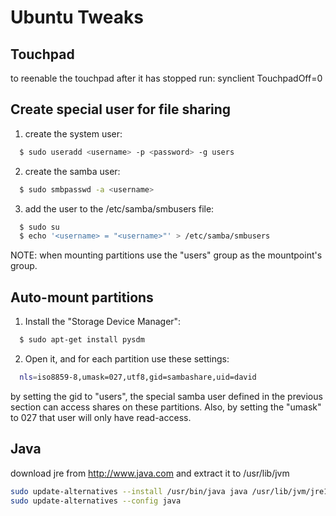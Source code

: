 Ubuntu Tweaks
==============

Touchpad
---------

to reenable the touchpad after it has stopped run:
  synclient TouchpadOff=0

Create special user for file sharing
-------------------------------------

1. create the system user: 

```bash
  $ sudo useradd <username> -p <password> -g users
```

2. create the samba user:

```bash
  $ sudo smbpasswd -a <username>
```

3. add the user to the /etc/samba/smbusers file:

```bash  
  $ sudo su
  $ echo '<username> = "<username>"' > /etc/samba/smbusers
```

NOTE: when mounting partitions use the "users" group as the mountpoint's group.

Auto-mount partitions
-----------------------

1. Install the "Storage Device Manager":

```bash
  $ sudo apt-get install pysdm
```

2. Open it, and for each partition use these settings:

```bash
  nls=iso8859-8,umask=027,utf8,gid=sambashare,uid=david
```

  by setting the gid to "users", the special samba user defined in the previous section
  can access shares on these partitions. Also, by setting the "umask" to 027 that user
  will only have read-access.

Java
-----

download jre from http://www.java.com and extract it to /usr/lib/jvm

```bash
sudo update-alternatives --install /usr/bin/java java /usr/lib/jvm/jre1.7.0_05/bin/java 2
sudo update-alternatives --config java
```
